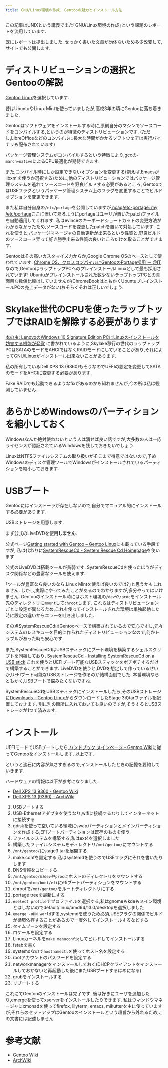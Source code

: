 ```yaml
---
title: GNU/Linux環境の作成, Gentooの魅力とインストール方法
---
```


この記事はUNIXという講義で出た｢GNU/Linux環境の作成｣という課題のレポートを流用しています.

既にレポートは提出しました.
せっかく書いた文章が勿体ないため多少改変して,サイトでも公開します.

# ディストリビューションの選択とGentooの解説

[Gentoo Linux](https://www.gentoo.org/)を選択しています.

昔はUbuntuやLinux Mintを使っていましたが,高校3年の頃にGentooに落ち着きました.

Gentooはソフトウェアをインストールする時に,原則自分のマシンでソースコードをコンパイルする,というのが特徴のディストリビューションです.
(ただし,LibreOfficeなどのコンパイルに長大な時間がかかるソフトウェアは実行バイナリも配布されています)

パッケージ管理システムがコンパイルするという特徴により,gccの`-march=native`によるCPU最適化が期待できます.

また,コンパイル時にしか設定できないオプションを変更する(例えば,Emacsがlibxmlを使うか選択する)ために,他のディストリビューションではパッケージ管理システムを逃れてソースコードを野良ビルドする必要があるところ,
GentooではUSEフラグというパッケージ管理システム上のフラグを変更することでビルドオプションを変更できます.

また私は自分自身の`/etc/portage`を公開していますが,[ncaq/etc-portage: my /etc/portage](https://github.com/ncaq/etc-portage)ここに置いてあるようにportageはユーザが置いたpatchファイルを自動適用してくれます.
私はevinceのキーボードショートカットの変更方法がわからなかったため,ソースコードを変更したpatchを置いて対処しています.
これを使うと,パッケージマネージャの自動更新が出来るという性質と,野良ビルドのソースコード弄って好き勝手出来る性質の良いところだけを取ることができます.

Gentooはその高いカスタマイズ力からか,Google Chrome OSのベースとして使われています.
[Chrome OS、クロスコンパイルにGentooのPortage採用 － ＠IT](http://www.atmarkit.co.jp/news/201002/18/gentoo.html)
なので,GentooはラップトップPCへのプレインストールLinuxとして最も採用されています!
Ubuntuがプレインストールされた数少ないラップトップPCとの真面目な数値比較はしていませんが(ChromeBookはともかくUbuntuプレインストールPCの売上データがない)おそらくそれは正しいでしょう.

# Skylake世代のCPUを使ったラップトップではRAIDを解除する必要があります

[本の虫: LenovoのWindows 10 Signature Edition PCにLinuxのインストールを妨害する機能が発覚](https://cpplover.blogspot.jp/2016/09/lenovowindows-10-signature-edition.html)
に書かれているように,Skylake移行の世代のラップトップPCはSATAのモードをAHCIではなくRAIDモードにしていることがあり,それによってGNU/Linuxがインストール出来ないことがあります.

私の所有しているDell XPS 13 (9360)もそうなのでUEFIの設定を変更してSATAのモードをAHCIに変更する必要があります.

Fake RAIDでも起動できるようなfixがあるのかも知れませんが,今の所は私は観測していません.

# あらかじめWindowsのパーティションを縮小しておく

Windowsなんか絶対使わないという人は消せば良い話ですが,大多数の人は一応ライセンスが認証されているWindowsを残しておきたいでしょう.

LinuxはNTFSファイルシステムの取り扱いがそこまで得意ではないので,予めWindowsのディスク管理ツールでWindowsがインストールされているパーティションを縮小しておきます.

# USBブート

Gentooにはインストーラが存在しないので,自分でマニュアル的にインストールする必要があります.

USBストレージを用意します.

まず公式のLiveDVDを使用**しません.**

公式ページ[Getting started with Gentoo – Gentoo Linux](https://www.gentoo.org/get-started/)にも載っている手段ですが,
私は代わりに[SystemRescueCd - System Rescue Cd Homepage](http://www.system-rescue-cd.org/)を使います.

公式のLiveDVDは搭載ツールが貧弱です.
SystemRescueCdを使ったほうがディスク関係などの豊富なツールを使えます.

｢ツールが豊富なら良いのなら,Linux Mintを使えば良いのでは?｣と思うかもしれません.
しかし,実際にやってみたことがあるのでわかりますが,多分やってはいけません.
Gentooのインストール時にはホスト環境の`/dev`や`/proc`をインストール先のディレクトリに`mount`して`chroot`します.
これらはディストリビューションごとに設定が異なるため,これを使ってインストールされた環境は単独起動した時に設定の違いからエラーを吐き出しました.

その点SystemRescueCdはGentooベースで構築されているので安心ですし,元々システムのレスキューを目的に作られたディストリビューションなので,何かトラブルがあった時も安心です.

また,SystemRescueCdはUSBスティックにブート環境を構築するシェルスクリプトを同梱しており,
[SystemRescueCd - Installing SystemRescueCd on a USB stick](http://www.system-rescue-cd.org/Installing-SystemRescueCd-on-a-USB-stick/)
これを使うとUEFIブート可能なUSBスティックをポチポチするだけで構築することができます.
LiveDVDを使うと,DVDを想定して作っているせいか,UEFIブート可能なUSBストレージを作るのが結構面倒でした.
本番環境ならともかく,USBブートで悩みたくないですね.

SystemRescueCdをUSBスティックにインストールしたら,そのUSBストレージに[Downloads – Gentoo Linux](https://www.gentoo.org/downloads/)からダウンロードしたStage 3のtarファイルを配置しておきます.
別に別の箇所に入れておいても良いのですが,そうするとUSBストレージが1つで済みます.

# インストール

UEFIモードでUSBブートしたら,[ハンドブック:メインページ - Gentoo Wiki](https://wiki.gentoo.org/wiki/Handbook:Main_Page/ja)に従ってGentooをインストールします.
以上です.

というと流石に内容が無さすぎるので,インストールしたときの記憶を要約していきます.

ハードウェアの情報は以下が参考になりました.

* [Dell XPS 13 9360 - Gentoo Wiki](https://wiki.gentoo.org/wiki/Dell_XPS_13_9360)
* [Dell XPS 13 (9360) - ArchWiki](https://wiki.archlinux.jp/index.php/Dell_XPS_13_(9360))

1. USBブートする
1. USB-Ethernetアダプタを使うなり,wifiに接続するなりしてインターネットに接続する
1. gdiskを使って空いている領域にswapパーティションとメインパーティションを作成する,EFIブートパーティションは既存のものを使う
1. ファイルシステムを構築する,私はext4を選択しました
1. 構築したファイルシステムをディレクトリ`/mnt/gentoo/`にマウントする
1. `/mnt/gentoo/`にstage3 tarを展開する
1. make.confを設定する,私はsystemdを使うのでUSEフラグにそれを書いたりします
1. DNS情報をコピーする
1. `/mnt/gentoo/`の`dev`や`proc`にホストのディレクトリをマウントする
1. `/mnt/gentoo/boot/efi`にefiブートパーティションをマウントする
1. chrootで`/mnt/gentoo/`をルートディレクトリにする
1. portage treeを最新にする
1. `eselect profile`でプロファイルを選択する,私はgnomeもkdeもメイン環境とはしないのでdefault/linux/amd64/13.0/desktopを選択しました
1. `emerge -uDN world`する,systemdを使うため必須,USEフラグの関係でビルドが循環依存することがあるので一度外してインストールするなどする
1. タイムゾーンを設定する
1. ロケールを設定する
1. Linuxカーネルを`make menuconfig`してビルドしてインストールする
1. fstabを書く
1. systemdなので`hostnamectl`を使ってホスト名を設定する
1. rootアカウントのパスワードを設定する
1. networkmanagerをインストールしておく(DHCPクライアントをインストールしておかないと再起動した後にまたUSBブートするはめになる)
1. grubをインストールする
1. リブートする

これにてGentooのインストールは完了です.
後は好きにユーザを追加したり,emergeを使ってxserverをインストールしたりできます.
私はウィンドウマネージャにxmonadを使ってfirefox, lilyterm, emacs, mikutterを主に使っていますが,それらのセットアップはGentooのインストールという趣旨から外れるため,この文書には記述しません.

# 参考文献

* [Gentoo Wiki](https://wiki.gentoo.org/wiki/Main_Page)
* [ArchWiki](https://wiki.archlinux.org/)
